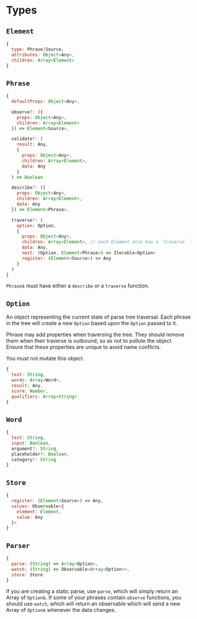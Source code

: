 # Types

## `Element`

```js
{
  type: Phrase|Source,
  attributes: Object<Any>,
  children: Array<Element>
}
```

## `Phrase`

```js
{
  defaultProps: Object<Any>,

  observe?: ({
    props: Object<Any>,
    children: Array<Element>
  }) => Element<Source>,

  validate?: (
    result: Any,
    {
      props: Object<Any>,
      children: Array<Element>,
      data: Any
    }
  ) => Boolean

  describe?: ({
    props: Object<Any>,
    children: Array<Element>,
    data: Any
  }) => Element<Phrase>,

  traverse?: (
    option: Option,
    {
      props: Object<Any>,
      children: Array<Element>, // each Element also has a `traverse` function
      data: Any,
      next: (Option, Element<Phrase>) => Iterable<Option>
      register: (Element<Source>) => Any
    }
  )
}
```

`Phrase`s must have either a `describe` or a `traverse` function.

## `Option`

An object representing the current state of parse tree traversal. Each
phrase in the tree will create a new `Option` based upon the `Option`
passed to it.

Phrase may add properties when traversing the tree. They should remove
them when their traverse is outbound, so as not to pollute the object.
Ensure that these properties are unique to avoid name conflicts.

You must not mutate this object.

```js
{
  text: String,
  words: Array<Word>,
  result: Any,
  score: Number,
  qualifiers: Array<String>
}
```

## `Word`

```js
{
  text: String,
  input: Boolean,
  argument?: String,
  placeholder?: Boolean,
  category?: String
}
```

## `Store`

```js
{
  register: (Element<Source>) => Any,
  values: Observable<{
    element: Element,
    value: Any
  }>
}
```

## `Parser`

```js
{
  parse: (String) => Array<Option>,
  watch: (String) => Observable<Array<Option>>,
  store: Store
}
```

If you are creating a static parse, use `parse`, which will
simply return an Array of `Option`s. If some of your phrases
contain `observe` functions, you should use `watch`, which will return
an observable which will send a new Array of `Option`s whenever
the data changes.